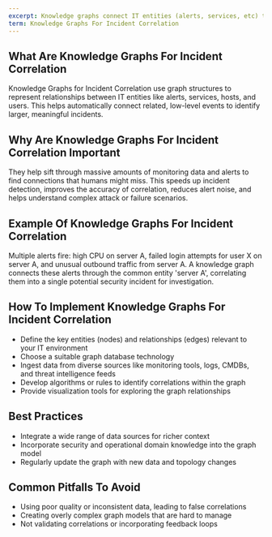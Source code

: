 ```yaml
---
excerpt: Knowledge graphs connect IT entities (alerts, services, etc) to identify major incidents faster.
term: Knowledge Graphs For Incident Correlation
---
```

## What Are Knowledge Graphs For Incident Correlation

Knowledge Graphs for Incident Correlation use graph structures to represent relationships between IT entities like alerts, services, hosts, and users. This helps automatically connect related, low-level events to identify larger, meaningful incidents.

## Why Are Knowledge Graphs For Incident Correlation Important

They help sift through massive amounts of monitoring data and alerts to find connections that humans might miss. This speeds up incident detection, improves the accuracy of correlation, reduces alert noise, and helps understand complex attack or failure scenarios.

## Example Of Knowledge Graphs For Incident Correlation

Multiple alerts fire: high CPU on server A, failed login attempts for user X on server A, and unusual outbound traffic from server A. A knowledge graph connects these alerts through the common entity 'server A', correlating them into a single potential security incident for investigation.

## How To Implement Knowledge Graphs For Incident Correlation

- Define the key entities (nodes) and relationships (edges) relevant to your IT environment
- Choose a suitable graph database technology
- Ingest data from diverse sources like monitoring tools, logs, CMDBs, and threat intelligence feeds
- Develop algorithms or rules to identify correlations within the graph
- Provide visualization tools for exploring the graph relationships

## Best Practices

- Integrate a wide range of data sources for richer context
- Incorporate security and operational domain knowledge into the graph model
- Regularly update the graph with new data and topology changes

## Common Pitfalls To Avoid

- Using poor quality or inconsistent data, leading to false correlations
- Creating overly complex graph models that are hard to manage
- Not validating correlations or incorporating feedback loops